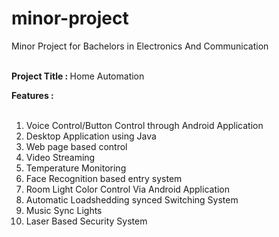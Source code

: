 minor-project
=============

Minor Project for Bachelors in Electronics And Communication
<br>
<br>

<b>Project Title : </b>Home Automation<br>

<b>Features :</b><br><br>
1) Voice Control/Button  Control through Android Application<br>
2) Desktop Application using Java<br>
3) Web page based control<br>
4) Video Streaming<br>
5) Temperature Monitoring<br>
6) Face Recognition based entry system<br>
7) Room Light Color Control Via Android Application<br>
8) Automatic Loadshedding synced Switching System<br>
9) Music Sync Lights<br>
10) Laser Based Security System<br>
